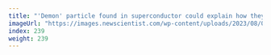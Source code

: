 ```yaml
---
title: "'Demon' particle found in superconductor could explain how they work"
imageUrl: "https://images.newscientist.com/wp-content/uploads/2023/08/09155530/SEI_167062678.jpg?width=788"
index: 239
weight: 239
---
```

